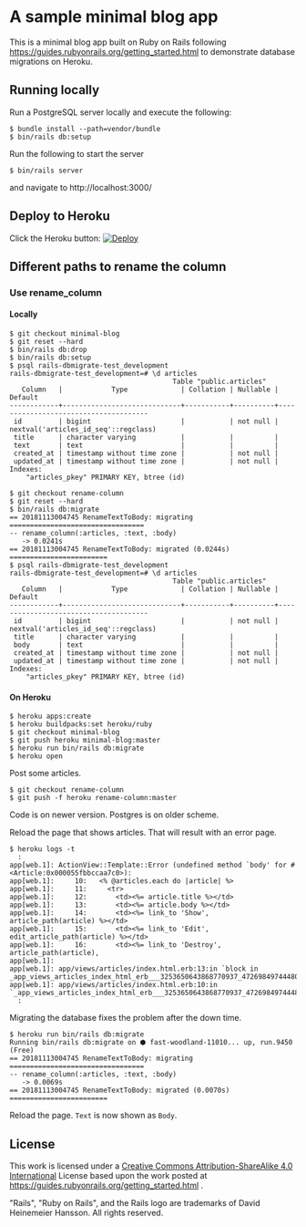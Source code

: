 # A sample minimal blog app
This is a minimal blog app built on Ruby on Rails following https://guides.rubyonrails.org/getting_started.html to demonstrate database migrations on Heroku.

## Running locally
Run a PostgreSQL server locally and execute the following:

```
$ bundle install --path=vendor/bundle
$ bin/rails db:setup
```

Run the following to start the server

```
$ bin/rails server
```

and navigate to http://localhost:3000/

## Deploy to Heroku
Click the Heroku button:
[![Deploy](https://www.herokucdn.com/deploy/button.svg)](https://heroku.com/deploy)

## Different paths to rename the column
### Use rename_column
#### Locally

```
$ git checkout minimal-blog
$ git reset --hard
$ bin/rails db:drop
$ bin/rails db:setup
$ psql rails-dbmigrate-test_development
rails-dbmigrate-test_development=# \d articles
                                        Table "public.articles"
   Column   |            Type             | Collation | Nullable |               Default                
------------+-----------------------------+-----------+----------+--------------------------------------
 id         | bigint                      |           | not null | nextval('articles_id_seq'::regclass)
 title      | character varying           |           |          | 
 text       | text                        |           |          | 
 created_at | timestamp without time zone |           | not null | 
 updated_at | timestamp without time zone |           | not null | 
Indexes:
    "articles_pkey" PRIMARY KEY, btree (id)
```

```
$ git checkout rename-column
$ git reset --hard
$ bin/rails db:migrate
== 20181113004745 RenameTextToBody: migrating =================================
-- rename_column(:articles, :text, :body)
   -> 0.0241s
== 20181113004745 RenameTextToBody: migrated (0.0244s) ========================
$ psql rails-dbmigrate-test_development
rails-dbmigrate-test_development=# \d articles
                                        Table "public.articles"
   Column   |            Type             | Collation | Nullable |               Default                
------------+-----------------------------+-----------+----------+--------------------------------------
 id         | bigint                      |           | not null | nextval('articles_id_seq'::regclass)
 title      | character varying           |           |          | 
 body       | text                        |           |          | 
 created_at | timestamp without time zone |           | not null | 
 updated_at | timestamp without time zone |           | not null | 
Indexes:
    "articles_pkey" PRIMARY KEY, btree (id)
```

#### On Heroku
```
$ heroku apps:create
$ heroku buildpacks:set heroku/ruby
$ git checkout minimal-blog
$ git push heroku minimal-blog:master
$ heroku run bin/rails db:migrate
$ heroku open
```

Post some articles.

```
$ git checkout rename-column
$ git push -f heroku rename-column:master
```

Code is on newer version. Postgres is on older scheme.

Reload the page that shows articles. That will result with an error page.

```
$ heroku logs -t
  :
app[web.1]: ActionView::Template::Error (undefined method `body' for #<Article:0x000055fbbccaa7c0>):
app[web.1]:     10:   <% @articles.each do |article| %>
app[web.1]:     11:     <tr>
app[web.1]:     12:       <td><%= article.title %></td>
app[web.1]:     13:       <td><%= article.body %></td>
app[web.1]:     14:       <td><%= link_to 'Show', article_path(article) %></td>
app[web.1]:     15:       <td><%= link_to 'Edit', edit_article_path(article) %></td>
app[web.1]:     16:       <td><%= link_to 'Destroy', article_path(article),
app[web.1]:
app[web.1]: app/views/articles/index.html.erb:13:in `block in _app_views_articles_index_html_erb___3253650643868770937_47269849744480'
app[web.1]: app/views/articles/index.html.erb:10:in `_app_views_articles_index_html_erb___3253650643868770937_47269849744480'
  :
```

Migrating the database fixes the problem after the down time.

```
$ heroku run bin/rails db:migrate
Running bin/rails db:migrate on ⬢ fast-woodland-11010... up, run.9450 (Free)
== 20181113004745 RenameTextToBody: migrating =================================
-- rename_column(:articles, :text, :body)
   -> 0.0069s
== 20181113004745 RenameTextToBody: migrated (0.0070s) ========================
```

Reload the page. `Text` is now shown as `Body`.

## License
This work is licensed under a <a href="https://creativecommons.org/licenses/by-sa/4.0/">Creative Commons Attribution-ShareAlike 4.0 International</a> License based upon the work posted at https://guides.rubyonrails.org/getting_started.html .

"Rails", "Ruby on Rails", and the Rails logo are trademarks of David Heinemeier Hansson. All rights reserved.
